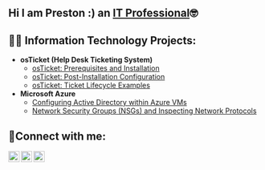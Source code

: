 ## Hi I am Preston :) an <a href="https://www.linkedin.com/in/preston-quin-85429928b/">IT Professional</a>🤓</h1>

<h2>👨‍💻 Information Technology Projects:</h2>

- <b>osTicket (Help Desk Ticketing System)</b>
  - [osTicket: Prerequisites and Installation](https://github.com/sonicfox7/osticket-prereqs)
  - [osTicket: Post-Installation Configuration](https://github.com/sonicfox7/post-install-config)
  - [osTicket: Ticket Lifecycle Examples](https://github.com/sonicfox7/ticket-lifecycle)
- <b>Microsoft Azure</b>
  - [Configuring Active Directory within Azure VMs](https://github.com/sonicfox7/configure-ad)
  - [Network Security Groups (NSGs) and Inspecting Network Protocols](https://github.com/sonicfox7/azure-network-protocols)

<h2>🤳Connect with me:</h2>

[<img align="left" alt="Josh | Twitter" width="22px" src="https://cdn.jsdelivr.net/npm/simple-icons@v3/icons/twitter.svg" />][twitter]
[<img align="left" alt="Josh | LinkedIn" width="22px" src="https://cdn.jsdelivr.net/npm/simple-icons@v3/icons/linkedin.svg" />][linkedin]
[<img align="left" alt="Josh | Instagram" width="22px" src="https://cdn.jsdelivr.net/npm/simple-icons@v3/icons/instagram.svg" />][instagram]

[twitter]: https://twitter.com/Josh
[instagram]: https://www.instagram.com/Josh
[linkedin]: https://linkedin.com/in/preston-quin-85429928b/

